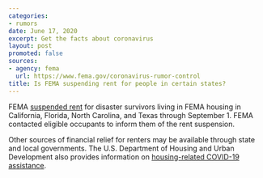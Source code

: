 ```yaml
---
categories:
- rumors
date: June 17, 2020
excerpt: Get the facts about coronavirus
layout: post
promoted: false
sources:
- agency: fema
  url: https://www.fema.gov/coronavirus-rumor-control
title: Is FEMA suspending rent for people in certain states?
---
```


FEMA [suspended rent](https://www.fema.gov/news-release/20200726/fema-announces-rent-suspension-disaster-survivors) for disaster survivors living in FEMA housing in California, Florida, North Carolina, and Texas through September 1. FEMA contacted eligible occupants to inform them of the rent suspension.

Other sources of financial relief for renters may be available through state and local governments. The U.S. Department of Housing and Urban Development also provides information on [housing-related COVID-19 assistance](https://www.hud.gov/coronavirus).
